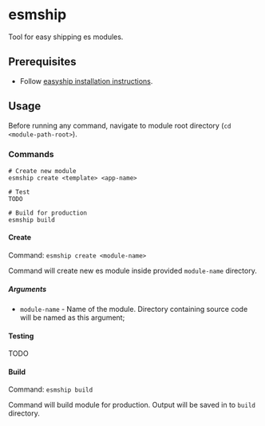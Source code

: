 # esmship

Tool for easy shipping es modules.

## Prerequisites

 - Follow [easyship installation instructions](https://github.com/easyship-io/ship-cli/blob/master/docs/installation.md).

## Usage

Before running any command, navigate to module root directory (`cd <module-path-root>`).

### Commands

```
# Create new module
esmship create <template> <app-name>

# Test
TODO

# Build for production
esmship build
```
#### Create

Command: `esmship create <module-name>`

Command will create new es module inside provided `module-name` directory.

##### Arguments

- `module-name` - Name of the module. Directory containing source code will be named as this argument;

#### Testing

TODO

#### Build

Command: `esmship build`

Command will build module for production. Output will be saved in to `build` directory.
